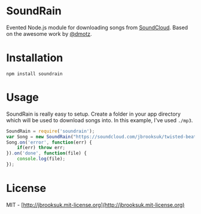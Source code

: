 # SoundRain
Evented Node.js module for downloading songs from [SoundCloud](http://soundcloud.com). Based on the awesome work by [@dmotz](https://github.com/dmotz/soundscrape).

# Installation
`npm install soundrain`

# Usage
SoundRain is really easy to setup. Create a folder in your app directory which will be used to download songs into. In this example, I've used `./mp3`.

```js
SoundRain = require('soundrain');
var Song = new SoundRain("https://soundcloud.com/jbrooksuk/twisted-beat-sample-at", './mp3');
Song.on('error', function(err) {
	if(err) throw err;
}).on('done', function(file) {
	console.log(file);
});
```

# License
MIT - [http://jbrooksuk.mit-license.org](http://jbrooksuk.mit-license.org)